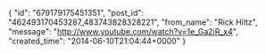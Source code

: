  {
   "id": "679179175451351",
   "post_id": "462493170453287_483743828328221",
   "from_name": "Rick Hiltz",
   "message": "http://www.youtube.com/watch?v=1e_Ga2iR_x4",
   "created_time": "2014-06-10T21:04:44+0000"
 }

